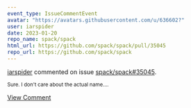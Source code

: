 ```yaml
---
event_type: IssueCommentEvent
avatar: "https://avatars.githubusercontent.com/u/636602?"
user: iarspider
date: 2023-01-20
repo_name: spack/spack
html_url: https://github.com/spack/spack/pull/35045
repo_url: https://github.com/spack/spack
---
```


<a href='https://github.com/iarspider' target='_blank'>iarspider</a> commented on issue <a href='https://github.com/spack/spack/pull/35045' target='_blank'>spack/spack#35045</a>.

<small>Sure. I don't care about the actual name....</small>

<a href='https://github.com/spack/spack/pull/35045' target='_blank'>View Comment</a>